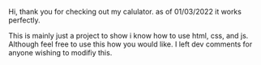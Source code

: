 Hi, thank you for checking out my calulator.
    as of 01/03/2022 it works perfectly.

This is mainly just a project to show i know how to use html, css, and js. 
Although feel free to use this how you would like.
I left dev comments for anyone wishing to modifiy this.